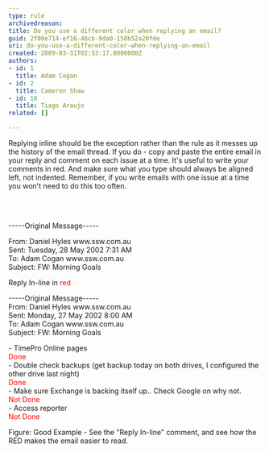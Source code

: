 ```yaml
---
type: rule
archivedreason: 
title: Do you use a different color when replying an email?
guid: 2f00e714-ef16-48cb-9da0-158b52a20fde
uri: do-you-use-a-different-color-when-replying-an-email
created: 2009-03-31T02:53:17.0000000Z
authors:
- id: 1
  title: Adam Cogan
- id: 2
  title: Cameron Shaw
- id: 16
  title: Tiago Araujo
related: []

---
```



Replying inline should be the exception rather than the rule as it messes up the history of the email thread. If you do - copy and paste the entire email in your reply and comment on each issue at a time. It's useful to write your comments in red. And make sure what you type should always be aligned left, not indented. Remember, if you write emails with one issue at a time you won't need to do this too often.

<br><excerpt class='endintro'></excerpt><br>

  <p>
<span class="ms-rteCustom-GreyBox">-----Original Message-----
</span></p>
<p>From&#58; Daniel Hyles www.ssw.com.au<br>
Sent&#58; Tuesday, 28 May 2002 7&#58;31 AM<br>
To&#58; Adam Cogan www.ssw.com.au<br>
Subject&#58; FW&#58; Morning Goals</p>
<p>Reply In-line in <span class="RedText"><font color="#ff0000">red</font></span></p>
<p>-----Original Message-----<br>
From&#58; Daniel Hyles www.ssw.com.au <br>
Sent&#58; Monday, 27 May 2002 8&#58;00 AM<br>
To&#58; Adam Cogan www.ssw.com.au<br>
Subject&#58; FW&#58; Morning Goals</p>
<p>- TimePro Online pages<br>
<font color="#ff0000"><span class="RedText">Done</span><br>
</font>- Double check backups (get backup today on both drives, I configured the other drive last night)<br>
<font color="#ff0000"><span class="RedText">Done</span><br>
</font>- Make sure Exchange is backing itself up.. Check Google on why not.<br>
<span class="RedText"><font color="#ff0000">Not Done</font></span><br>
- Access reporter<br>
<font color="#ff0000"><span class="RedText">Not Done</span> </font></p>
<p><span class="ms-rteCustom-FigureGood">Figure&#58;&#160;Good Example - See the &quot;Reply In-line&quot; comment, and see how the RED makes the email easier to read.</span></p>

<p>&#160;</p>



